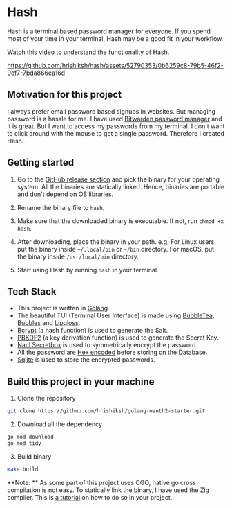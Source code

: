 # Hash

Hash is a terminal based password manager for everyone. If you spend most of your time in your terminal, Hash may be a good fit in your workflow.

Watch this video to understand the functionality of Hash.

https://github.com/hrishiksh/hash/assets/52790353/0b6259c8-79b5-46f2-9ef7-7bda866ea16d

## Motivation for this project

I always prefer email password based signups in websites. But managing password is a hassle for me. I have used [Bitwarden password manager](https://bitwarden.com/) and it is great. But I want to access my passwords from my terminal. I don't want to click around with the mouse to get a single password. Therefore I created Hash.

## Getting started

1. Go to the [GitHub release section](https://github.com/hrishiksh/hash/releases) and pick the binary for your operating system. All the binaries are statically linked. Hence, binaries are portable and don't depend on OS libraries.

2. Rename the binary file to `hash`.

3. Make sure that the downloaded binary is executable. If not, run `chmod +x hash`.

4. After downloading, place the binary in your path. e.g, For Linux users, put the binary inside `~/.local/bin` or `~/bin` directory. For macOS, put the binary inside `/usr/local/bin` directory.

5. Start using Hash by running `hash` in your terminal.

## Tech Stack

- This project is written in [Golang](https://go.dev/).
- The beautiful TUI (Terminal User Interface) is made using [BubbleTea](https://github.com/charmbracelet/bubbletea), [Bubbles](https://github.com/charmbracelet/bubbles) and [Lipgloss](https://github.com/charmbracelet/lipgloss).
- [Bcrypt](https://pkg.go.dev/golang.org/x/crypto/bcrypt) (a hash function) is used to generate the Salt.
- [PBKDF2](https://pkg.go.dev/golang.org/x/crypto/pbkdf2) (a key derivation function) is used to generate the Secret Key.
- [Nacl Secretbox](https://pkg.go.dev/golang.org/x/crypto/nacl/secretbox) is used to symmetrically encrypt the password.
- All the password are [Hex encoded](https://pkg.go.dev/encoding/hex) before storing on the Database.
- [Sqlite](https://github.com/mattn/go-sqlite3) is used to store the encrypted passwords.

## Build this project in your machine

1. Clone the repository

```bash
git clone https://github.com/hrishiksh/golang-oauth2-starter.git
```

2. Download all the dependency

```bash
go mod download
go mod tidy
```

3. Build binary

```bash
make build
```

**Note: ** As some part of this project uses CGO, native go cross compilation is not easy. To statically link the binary, I have used the Zig compiler. This is [a tutorial](https://hrishikeshpathak.com/tips/build-static-binary-cross-compile-cgo-project-zig-compiler/) on how to do so in your project.
